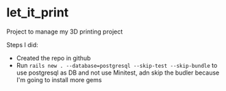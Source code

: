 # let_it_print
Project to manage my 3D printing project

Steps I did:
- Created the repo in github
- Run `rails new . --database=postgresql --skip-test --skip-bundle` to use postgresql as DB and not use Minitest, adn skip the budler because I'm going to install more gems
